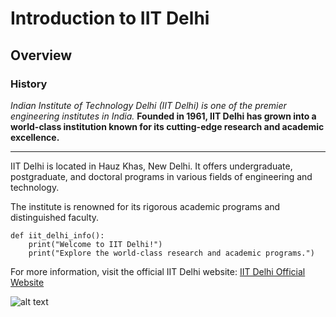 
# Introduction to IIT Delhi
## Overview
### History

*Indian Institute of Technology Delhi (IIT Delhi) is one of the premier engineering institutes in India.*
**Founded in 1961, IIT Delhi has grown into a world-class institution known for its cutting-edge research and academic excellence.**


---


IIT Delhi is located in Hauz Khas, New Delhi. It offers undergraduate, postgraduate, and doctoral programs in various fields of engineering and technology.

The institute is renowned for its rigorous academic programs and distinguished faculty.

```
def iit_delhi_info():
    print("Welcome to IIT Delhi!")
    print("Explore the world-class research and academic programs.")
```

For more information, visit the official IIT Delhi website: [IIT Delhi Official Website](https://www.iitd.ac.in)

![alt text](images/technology.jpg)




